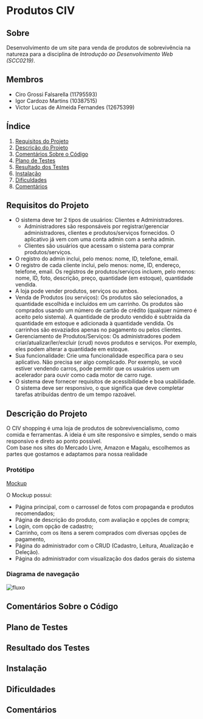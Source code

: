 # Produtos CIV

## Sobre
Desenvolvimento de um site para venda de produtos de sobrevivência na natureza para a disciplina de *Introdução ao Desenvolvimento Web (SCC0219)*.

## Membros
- Ciro Grossi Falsarella (11795593)
- Igor Cardozo Martins (10387515)
- Victor Lucas de Almeida Fernandes (12675399)

## Índice

1. [Requisitos do Projeto](#requisitos-do-projeto)
2. [Descrição do Projeto](#descrição-do-projeto)
3. [Comentários Sobre o Código](#comentários-sobre-o-código)
4. [Plano de Testes](#plano-de-testes)
5. [Resultado dos Testes](#resultado-dos-testes)
6. [Instalação](#instalação)
7. [Dificuldades](#dificuldades)
8. [Comentários](#comentários)

## Requisitos do Projeto

- O sistema deve ter 2 tipos de usuários: Clientes e Administradores.
  - Administradores são responsáveis por registrar/gerenciar administradores, clientes e produtos/serviços fornecidos. O aplicativo já vem com uma conta admin com a senha admin.
  - Clientes são usuários que acessam o sistema para comprar produtos/serviços.
- O registro do admin inclui, pelo menos: nome, ID, telefone, email.
- O registro de cada cliente inclui, pelo menos: nome, ID, endereço, telefone, email. Os registros de produtos/serviços incluem, pelo menos: nome, ID, foto, descrição, preço, quantidade (em estoque), quantidade vendida.
- A loja pode vender produtos, serviços ou ambos.
- Venda de Produtos (ou serviços): Os produtos são selecionados, a quantidade escolhida e incluídos em um carrinho. Os produtos são comprados usando um número de cartão de crédito (qualquer número é aceito pelo sistema). A quantidade de produto vendido é subtraída da quantidade em estoque e adicionada à quantidade vendida. Os carrinhos são esvaziados apenas no pagamento ou pelos clientes.
- Gerenciamento de Produtos/Serviços: Os administradores podem criar/atualizar/ler/excluir (crud) novos produtos e serviços. Por exemplo, eles podem alterar a quantidade em estoque.
- Sua funcionalidade: Crie uma funcionalidade específica para o seu aplicativo. Não precisa ser algo complicado. Por exemplo, se você estiver vendendo carros, pode permitir que os usuários usem um acelerador para ouvir como cada motor de carro ruge.
- O sistema deve fornecer requisitos de acessibilidade e boa usabilidade. O sistema deve ser responsivo, o que significa que deve completar tarefas atribuídas dentro de um tempo razoável.

## Descrição do Projeto

O CIV shopping é uma loja de produtos de sobrevivencialismo, como comida e ferramentas. A ideia é um site responsivo e simples, sendo o mais responsivo e direto ao ponto possível.  
Com base nos sites do Mercado Livre, Amazon e Magalu, escolhemos as partes que gostamos e adaptamos para nossa realidade

### Protótipo
[Mockup](https://www.figma.com/file/siLObvOLBpuLddesvKvt6G/CIV-Supermercado?type=design&node-id=0-1&t=DhpJVCUC9WX31jai-0)

O Mockup possui:

- Página principal, com o carrossel de fotos com propaganda e produtos recomendados;
- Página de descrição do produto, com avaliação e opções de compra;
- Login, com opção de cadastro;
- Carrinho, com os itens a serem comprados com diversas opções de pagamento,
- Página do administrador com o CRUD (Cadastro, Leitura, Atualização e Deleção).
- Página do administrador com visualização dos dados gerais do sistema

### Diagrama de navegação
![fluxo](https://github.com/cirofalsarella/Online-Store/assets/21270299/a8a025d8-1f4c-473c-9231-d5625f74829f)

## Comentários Sobre o Código

## Plano de Testes

## Resultado dos Testes

## Instalação

## Dificuldades

## Comentários

